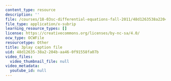 ```yaml
---
content_type: resource
description: ''
file: /courses/18-03sc-differential-equations-fall-2011/48d1263538a2204baa460f91558fa07b_MCrDzhpu3-s.srt
file_type: application/x-subrip
learning_resource_types: []
license: https://creativecommons.org/licenses/by-nc-sa/4.0/
ocw_type: OCWFile
resourcetype: Other
title: 3play caption file
uid: 48d12635-38a2-204b-aa46-0f91558fa07b
video_files:
  video_thumbnail_file: null
video_metadata:
  youtube_id: null
---
```

